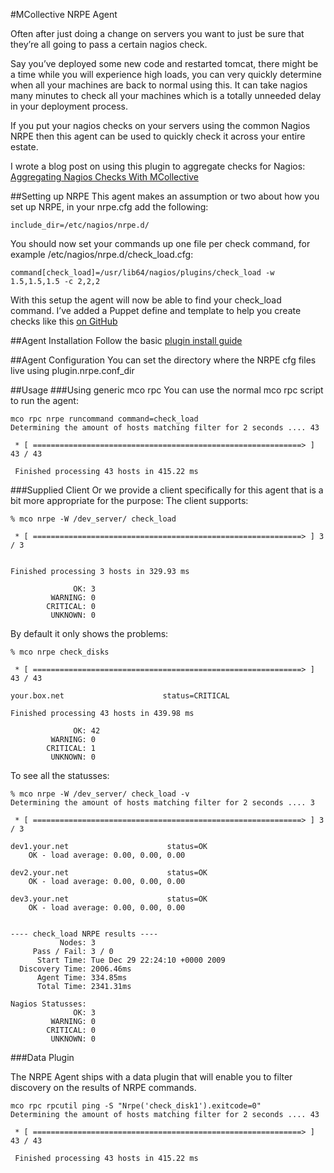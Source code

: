 #MCollective NRPE Agent

Often after just doing a change on servers you want to just be sure that they’re all going to pass a certain nagios check.

Say you’ve deployed some new code and restarted tomcat, there might be a time while you will experience high loads, you can very quickly determine when all your machines are back to normal using this. It can take nagios many minutes to check all your machines which is a totally unneeded delay in your deployment process.

If you put your nagios checks on your servers using the common Nagios NRPE then this agent can be used to quickly check it across your entire estate.

I wrote a blog post on using this plugin to aggregate checks for Nagios: [Aggregating Nagios Checks With MCollective](http://www.devco.net/archives/2010/07/03/aggregating_nagios_checks_with_mcollective.php)

##Setting up NRPE
This agent makes an assumption or two about how you set up NRPE, in your nrpe.cfg add the following:

```
include_dir=/etc/nagios/nrpe.d/
```

You should now set your commands up one file per check command, for example /etc/nagios/nrpe.d/check_load.cfg:

```
command[check_load]=/usr/lib64/nagios/plugins/check_load -w 1.5,1.5,1.5 -c 2,2,2
```

With this setup the agent will now be able to find your check_load command.
I’ve added a Puppet define and template to help you create checks like this [on GitHub](http://github.com/puppetlabs/mcollective-plugins/tree/master/agent/nrpe/puppet/)

##Agent Installation
Follow the basic [plugin install guide](http://projects.puppetlabs.com/projects/mcollective-plugins/wiki/InstalingPlugins)

##Agent Configuration
You can set the directory where the NRPE cfg files live using plugin.nrpe.conf_dir

##Usage
###Using generic mco rpc
You can use the normal mco rpc script to run the agent:

```
mco rpc nrpe runcommand command=check_load
Determining the amount of hosts matching filter for 2 seconds .... 43

 * [ ============================================================> ] 43 / 43

 Finished processing 43 hosts in 415.22 ms
```

###Supplied Client
Or we provide a client specifically for this agent that is a bit more appropriate for the purpose:
The client supports:

```
% mco nrpe -W /dev_server/ check_load

 * [ ============================================================> ] 3 / 3


Finished processing 3 hosts in 329.93 ms

              OK: 3
         WARNING: 0
        CRITICAL: 0
         UNKNOWN: 0
```

By default it only shows the problems:
```
% mco nrpe check_disks

 * [ ============================================================> ] 43 / 43

your.box.net                      status=CRITICAL

Finished processing 43 hosts in 439.98 ms

              OK: 42
         WARNING: 0
        CRITICAL: 1
         UNKNOWN: 0
```

To see all the statusses:

```
% mco nrpe -W /dev_server/ check_load -v
Determining the amount of hosts matching filter for 2 seconds .... 3

 * [ ============================================================> ] 3 / 3

dev1.your.net                      status=OK
    OK - load average: 0.00, 0.00, 0.00

dev2.your.net                      status=OK
    OK - load average: 0.00, 0.00, 0.00

dev3.your.net                      status=OK
    OK - load average: 0.00, 0.00, 0.00


---- check_load NRPE results ----
           Nodes: 3
     Pass / Fail: 3 / 0
      Start Time: Tue Dec 29 22:24:10 +0000 2009
  Discovery Time: 2006.46ms
      Agent Time: 334.85ms
      Total Time: 2341.31ms

Nagios Statusses:
              OK: 3
         WARNING: 0
        CRITICAL: 0
         UNKNOWN: 0
```

###Data Plugin

The NRPE Agent ships with a data plugin that will enable you to filter discovery on the results of NRPE commands.

```
mco rpc rpcutil ping -S "Nrpe('check_disk1').exitcode=0"
Determining the amount of hosts matching filter for 2 seconds .... 43

 * [ ============================================================> ] 43 / 43

 Finished processing 43 hosts in 415.22 ms

```
